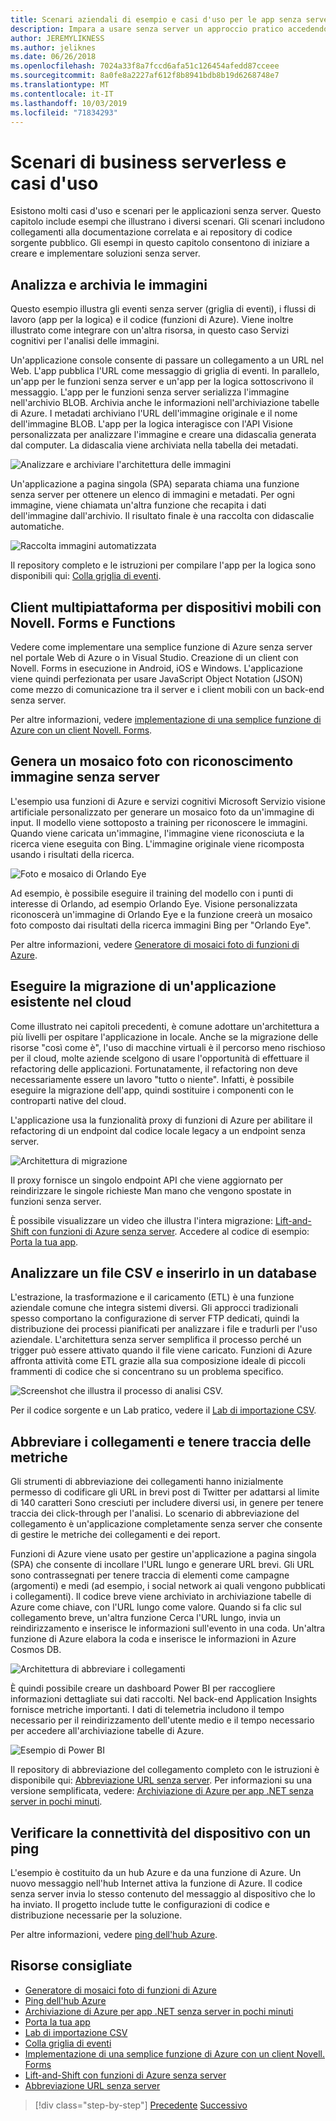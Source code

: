 ```yaml
---
title: Scenari aziendali di esempio e casi d'uso per le app senza server
description: Impara a usare senza server un approccio pratico accedendo ad esempi che variano da elaborazione di immagini a back-end per dispositivi mobili e pipeline ETL.
author: JEREMYLIKNESS
ms.author: jeliknes
ms.date: 06/26/2018
ms.openlocfilehash: 7024a33f8a7fccd6afa51c126454afedd87cceee
ms.sourcegitcommit: 8a0fe8a2227af612f8b8941bdb8b19d6268748e7
ms.translationtype: MT
ms.contentlocale: it-IT
ms.lasthandoff: 10/03/2019
ms.locfileid: "71834293"
---
```

# <a name="serverless-business-scenarios-and-use-cases"></a>Scenari di business serverless e casi d'uso

Esistono molti casi d'uso e scenari per le applicazioni senza server. Questo capitolo include esempi che illustrano i diversi scenari. Gli scenari includono collegamenti alla documentazione correlata e ai repository di codice sorgente pubblico. Gli esempi in questo capitolo consentono di iniziare a creare e implementare soluzioni senza server.

## <a name="analyze-and-archive-images"></a>Analizza e archivia le immagini

Questo esempio illustra gli eventi senza server (griglia di eventi), i flussi di lavoro (app per la logica) e il codice (funzioni di Azure). Viene inoltre illustrato come integrare con un'altra risorsa, in questo caso Servizi cognitivi per l'analisi delle immagini.

Un'applicazione console consente di passare un collegamento a un URL nel Web. L'app pubblica l'URL come messaggio di griglia di eventi. In parallelo, un'app per le funzioni senza server e un'app per la logica sottoscrivono il messaggio. L'app per le funzioni senza server serializza l'immagine nell'archivio BLOB. Archivia anche le informazioni nell'archiviazione tabelle di Azure. I metadati archiviano l'URL dell'immagine originale e il nome dell'immagine BLOB. L'app per la logica interagisce con l'API Visione personalizzata per analizzare l'immagine e creare una didascalia generata dal computer. La didascalia viene archiviata nella tabella dei metadati.

![Analizzare e archiviare l'architettura delle immagini](./media/image-processing-example.png)

Un'applicazione a pagina singola (SPA) separata chiama una funzione senza server per ottenere un elenco di immagini e metadati. Per ogni immagine, viene chiamata un'altra funzione che recapita i dati dell'immagine dall'archivio. Il risultato finale è una raccolta con didascalie automatiche.

![Raccolta immagini automatizzata](./media/automated-image-gallery.png)

Il repository completo e le istruzioni per compilare l'app per la logica sono disponibili qui: [Colla griglia di eventi](https://github.com/JeremyLikness/Event-Grid-Glue).

## <a name="cross-platform-mobile-client-using-xamarinforms-and-functions"></a>Client multipiattaforma per dispositivi mobili con Novell. Forms e Functions

Vedere come implementare una semplice funzione di Azure senza server nel portale Web di Azure o in Visual Studio. Creazione di un client con Novell. Forms in esecuzione in Android, iOS e Windows. L'applicazione viene quindi perfezionata per usare JavaScript Object Notation (JSON) come mezzo di comunicazione tra il server e i client mobili con un back-end senza server.

Per altre informazioni, vedere [implementazione di una semplice funzione di Azure con un client Novell. Forms](https://azure.microsoft.com/resources/samples/functions-xamarin-getting-started/).

## <a name="generate-a-photo-mosaic-with-serverless-image-recognition"></a>Genera un mosaico foto con riconoscimento immagine senza server

L'esempio usa funzioni di Azure e servizi cognitivi Microsoft Servizio visione artificiale personalizzato per generare un mosaico foto da un'immagine di input. Il modello viene sottoposto a training per riconoscere le immagini. Quando viene caricata un'immagine, l'immagine viene riconosciuta e la ricerca viene eseguita con Bing. L'immagine originale viene ricomposta usando i risultati della ricerca.

![Foto e mosaico di Orlando Eye](./media/orlando-eye-both.png)

Ad esempio, è possibile eseguire il training del modello con i punti di interesse di Orlando, ad esempio Orlando Eye. Visione personalizzata riconoscerà un'immagine di Orlando Eye e la funzione creerà un mosaico foto composto dai risultati della ricerca immagini Bing per "Orlando Eye".

Per altre informazioni, vedere [Generatore di mosaici foto di funzioni di Azure](https://azure.microsoft.com/resources/samples/functions-dotnet-photo-mosaic/).

## <a name="migrate-an-existing-application-to-the-cloud"></a>Eseguire la migrazione di un'applicazione esistente nel cloud

Come illustrato nei capitoli precedenti, è comune adottare un'architettura a più livelli per ospitare l'applicazione in locale. Anche se la migrazione delle risorse "così come è", l'uso di macchine virtuali è il percorso meno rischioso per il cloud, molte aziende scelgono di usare l'opportunità di effettuare il refactoring delle applicazioni. Fortunatamente, il refactoring non deve necessariamente essere un lavoro "tutto o niente". Infatti, è possibile eseguire la migrazione dell'app, quindi sostituire i componenti con le controparti native del cloud.

L'applicazione usa la funzionalità proxy di funzioni di Azure per abilitare il refactoring di un endpoint dal codice locale legacy a un endpoint senza server.

![Architettura di migrazione](./media/migration-architecture.png)

Il proxy fornisce un singolo endpoint API che viene aggiornato per reindirizzare le singole richieste Man mano che vengono spostate in funzioni senza server.

È possibile visualizzare un video che illustra l'intera migrazione: [Lift-and-Shift con funzioni di Azure senza server](https://channel9.msdn.com/Events/Connect/2017/E102). Accedere al codice di esempio: [Porta la tua app](https://github.com/JeremyLikness/bring-own-app-connect-17).

## <a name="parse-a-csv-file-and-insert-into-a-database"></a>Analizzare un file CSV e inserirlo in un database

L'estrazione, la trasformazione e il caricamento (ETL) è una funzione aziendale comune che integra sistemi diversi. Gli approcci tradizionali spesso comportano la configurazione di server FTP dedicati, quindi la distribuzione dei processi pianificati per analizzare i file e tradurli per l'uso aziendale. L'architettura senza server semplifica il processo perché un trigger può essere attivato quando il file viene caricato. Funzioni di Azure affronta attività come ETL grazie alla sua composizione ideale di piccoli frammenti di codice che si concentrano su un problema specifico.

![Screenshot che illustra il processo di analisi CSV.](./media/serverless-business-scenarios/csv-parse-database-import.png)

Per il codice sorgente e un Lab pratico, vedere il [Lab di importazione CSV](https://github.com/JeremyLikness/azure-fn-file-process-hol).

## <a name="shorten-links-and-track-metrics"></a>Abbreviare i collegamenti e tenere traccia delle metriche

Gli strumenti di abbreviazione dei collegamenti hanno inizialmente permesso di codificare gli URL in brevi post di Twitter per adattarsi al limite di 140 caratteri Sono cresciuti per includere diversi usi, in genere per tenere traccia dei click-through per l'analisi. Lo scenario di abbreviazione del collegamento è un'applicazione completamente senza server che consente di gestire le metriche dei collegamenti e dei report.

Funzioni di Azure viene usato per gestire un'applicazione a pagina singola (SPA) che consente di incollare l'URL lungo e generare URL brevi. Gli URL sono contrassegnati per tenere traccia di elementi come campagne (argomenti) e medi (ad esempio, i social network ai quali vengono pubblicati i collegamenti). Il codice breve viene archiviato in archiviazione tabelle di Azure come chiave, con l'URL lungo come valore. Quando si fa clic sul collegamento breve, un'altra funzione Cerca l'URL lungo, invia un reindirizzamento e inserisce le informazioni sull'evento in una coda. Un'altra funzione di Azure elabora la coda e inserisce le informazioni in Azure Cosmos DB.

![Architettura di abbreviare i collegamenti](./media/link-shortener-architecture.png)

È quindi possibile creare un dashboard Power BI per raccogliere informazioni dettagliate sui dati raccolti. Nel back-end Application Insights fornisce metriche importanti. I dati di telemetria includono il tempo necessario per il reindirizzamento dell'utente medio e il tempo necessario per accedere all'archiviazione tabelle di Azure.

![Esempio di Power BI](./media/power-bi-example.png)

Il repository di abbreviazione del collegamento completo con le istruzioni è disponibile qui: [Abbreviazione URL senza server](https://github.com/jeremylikness/serverless-url-shortener). Per informazioni su una versione semplificata, vedere: [Archiviazione di Azure per app .NET senza server in pochi minuti](https://devblogs.microsoft.com/aspnet/azure-storage-for-serverless-net-apps-in-minutes/).

## <a name="verify-device-connectivity-using-a-ping"></a>Verificare la connettività del dispositivo con un ping

L'esempio è costituito da un hub Azure e da una funzione di Azure. Un nuovo messaggio nell'hub Internet attiva la funzione di Azure. Il codice senza server invia lo stesso contenuto del messaggio al dispositivo che lo ha inviato. Il progetto include tutte le configurazioni di codice e distribuzione necessarie per la soluzione.

Per altre informazioni, vedere [ping dell'hub Azure](https://azure.microsoft.com/resources/samples/iot-hub-node-ping/).

## <a name="recommended-resources"></a>Risorse consigliate

* [Generatore di mosaici foto di funzioni di Azure](https://azure.microsoft.com/resources/samples/functions-dotnet-photo-mosaic/)
* [Ping dell'hub Azure](https://azure.microsoft.com/resources/samples/iot-hub-node-ping/)
* [Archiviazione di Azure per app .NET senza server in pochi minuti](https://devblogs.microsoft.com/aspnet/azure-storage-for-serverless-net-apps-in-minutes/)
* [Porta la tua app](https://github.com/JeremyLikness/bring-own-app-connect-17)
* [Lab di importazione CSV](https://github.com/JeremyLikness/azure-fn-file-process-hol)
* [Colla griglia di eventi](https://github.com/JeremyLikness/Event-Grid-Glue)
* [Implementazione di una semplice funzione di Azure con un client Novell. Forms](https://azure.microsoft.com/resources/samples/functions-xamarin-getting-started/)
* [Lift-and-Shift con funzioni di Azure senza server](https://channel9.msdn.com/Events/Connect/2017/E102)
* [Abbreviazione URL senza server](https://github.com/jeremylikness/serverless-url-shortener)

>[!div class="step-by-step"]
>[Precedente](orchestration-patterns.md)
>[Successivo](serverless-conclusion.md)
